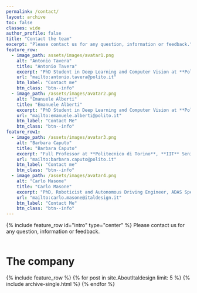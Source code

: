 ```yaml
---
permalink: /contact/
layout: archive
toc: false
classes: wide
author_profile: false
title: "Contact the team"
excerpt: "Please contact us for any question, information or feedback."
feature_row:
  - image_path: assets/images/avatar1.png
    alt: "Antonio Tavera"
    title: "Antonio Tavera"
    excerpt: "PhD Student in Deep Learning and Computer Vision at **Politecnico di Torino** and **Italdesign**"
    url: "mailto:antonio.tavera@polito.it"
    btn_label: "Contact me"
    btn_class: "btn--info"
  - image_path: /assets/images/avatar2.png
    alt: "Emanuele Alberti"
    title: "Emanuele Alberti"
    excerpt: "PhD Student in Deep Learning and Computer Vision at **Politecnico di Torino**"
    url: "mailto:emanuele.alberti@polito.it"
    btn_label: "Contact Me"
    btn_class: "btn--info"
feature_row1:
  - image_path: /assets/images/avatar3.png
    alt: "Barbara Caputo"
    title: "Barbara Caputo"
    excerpt: "Full Professor at **Politecnico di Torino**, **IIT** Senior Researcher, Board member of **Ellis Society**"
    url: "mailto:barbara.caputo@polito.it"
    btn_label: "Contact me"
    btn_class: "btn--info"
  - image_path: /assets/images/avatar4.png
    alt: "Carlo Masone"
    title: "Carlo Masone"
    excerpt: "PhD, Roboticist and Autonomous Driving Engineer, ADAS Specialist at **Italdesign**"
    url: "mailto:carlo.masone@italdesign.it"
    btn_label: "Contact Me"
    btn_class: "btn--info"
---
```



{% include feature_row id="intro" type="center" %}
Please contact us for any question, information or feedback.
<br>
<br>
# The company
{% include feature_row %}
{% for post in site.AboutItaldesign limit: 5 %}
  {% include archive-single.html %}
{% endfor %}